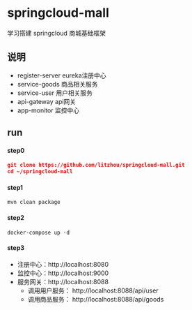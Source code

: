 # springcloud-mall
学习搭建 springcloud 商城基础框架
## 说明
- register-server eureka注册中心
- service-goods 商品相关服务
- service-user 用户相关服务
- api-gateway api网关
- app-monitor 监控中心

## run
#### step0
```json
git clone https://github.com/litzhou/springcloud-mall.git
cd ~/springcloud-mall
```
#### step1
```
mvn clean package
```
#### step2

```
docker-compose up -d
```

#### step3

- 注册中心：http://localhost:8080
- 监控中心：http://localhost:9000
- 服务网关：http://localhost:8088
    - 调用用户服务： http://localhost:8088/api/user
    - 调用商品服务： http://localhost:8088/api/goods



